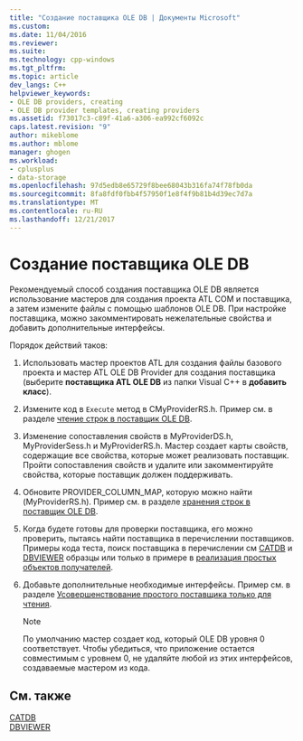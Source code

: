 ```yaml
---
title: "Создание поставщика OLE DB | Документы Microsoft"
ms.custom: 
ms.date: 11/04/2016
ms.reviewer: 
ms.suite: 
ms.technology: cpp-windows
ms.tgt_pltfrm: 
ms.topic: article
dev_langs: C++
helpviewer_keywords:
- OLE DB providers, creating
- OLE DB provider templates, creating providers
ms.assetid: f73017c3-c89f-41a6-a306-ea992cf6092c
caps.latest.revision: "9"
author: mikeblome
ms.author: mblome
manager: ghogen
ms.workload:
- cplusplus
- data-storage
ms.openlocfilehash: 97d5edb8e65729f8bee68043b316fa74f78fb0da
ms.sourcegitcommit: 8fa8fdf0fbb4f57950f1e8f4f9b81b4d39ec7d7a
ms.translationtype: MT
ms.contentlocale: ru-RU
ms.lasthandoff: 12/21/2017
---
```

# <a name="creating-an-ole-db-provider"></a>Создание поставщика OLE DB
Рекомендуемый способ создания поставщика OLE DB является использование мастеров для создания проекта ATL COM и поставщика, а затем измените файлы с помощью шаблонов OLE DB. При настройке поставщика, можно закомментировать нежелательные свойства и добавить дополнительные интерфейсы.  
  
 Порядок действий таков:  
  
1.  Использовать мастер проектов ATL для создания файлы базового проекта и мастер ATL OLE DB Provider для создания поставщика (выберите **поставщика ATL OLE DB** из папки Visual C++ в **добавить класс**).  
  
2.  Измените код в `Execute` метод в CMyProviderRS.h. Пример см. в разделе [чтение строк в поставщик OLE DB](../../data/oledb/reading-strings-into-the-ole-db-provider.md).  
  
3.  Изменение сопоставления свойств в MyProviderDS.h, MyProviderSess.h и MyProviderRS.h. Мастер создает карты свойств, содержащие все свойства, которые может реализовать поставщик. Пройти сопоставления свойств и удалите или закомментируйте свойства, которые поставщик должен поддерживать.  
  
4.  Обновите PROVIDER_COLUMN_MAP, которую можно найти (MyProviderRS.h). Пример см. в разделе [хранения строк в поставщик OLE DB](../../data/oledb/storing-strings-in-the-ole-db-provider.md).  
  
5.  Когда будете готовы для проверки поставщика, его можно проверить, пытаясь найти поставщика в перечислении поставщиков. Примеры кода теста, поиск поставщика в перечислении см [CATDB](http://msdn.microsoft.com/en-us/003d516b-2bf6-444e-8be5-4ebaa0b66046) и [DBVIEWER](http://msdn.microsoft.com/en-us/07620f99-c347-4d09-9ebc-2459e8049832) образцы или только в примере в [реализация простых объектов получателей](../../data/oledb/implementing-a-simple-consumer.md).  
  
6.  Добавьте дополнительные необходимые интерфейсы. Пример см. в разделе [Усовершенствование простого поставщика только для чтения](../../data/oledb/enhancing-the-simple-read-only-provider.md).  
  
    > [!NOTE]
    >  По умолчанию мастер создает код, который OLE DB уровня 0 соответствует. Чтобы убедиться, что приложение остается совместимым с уровнем 0, не удаляйте любой из этих интерфейсов, создаваемые мастером из кода.  
  
## <a name="see-also"></a>См. также  
 [CATDB](http://msdn.microsoft.com/en-us/003d516b-2bf6-444e-8be5-4ebaa0b66046)   
 [DBVIEWER](http://msdn.microsoft.com/en-us/07620f99-c347-4d09-9ebc-2459e8049832)